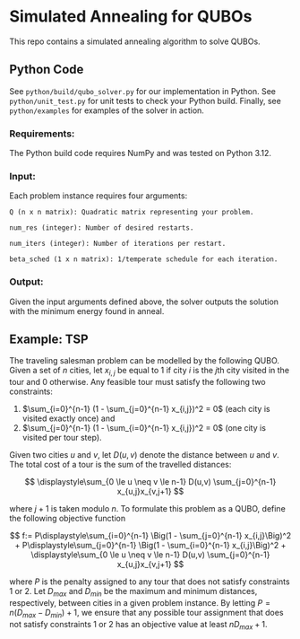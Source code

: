 # Simulated Annealing for QUBOs

This repo contains a simulated annealing algorithm to solve QUBOs.


## Python Code

See `python/build/qubo_solver.py` for our implementation in Python. See
`python/unit_test.py` for unit tests to check your Python build. Finally, see
`python/examples` for examples of the solver in action.

### Requirements:

The Python build code requires NumPy and was tested on Python 3.12.

### Input:

Each problem instance requires four arguments:

```
Q (n x n matrix): Quadratic matrix representing your problem.

num_res (integer): Number of desired restarts.

num_iters (integer): Number of iterations per restart.

beta_sched (1 x n matrix): 1/temperate schedule for each iteration.

```

### Output:

Given the input arguments defined above, the solver outputs the
solution with the minimum energy found in anneal.

## Example: TSP

The traveling salesman problem can be modelled by the following QUBO. Given
a set of $n$ cities, let $x_{i,j}$ be equal to 1 if city $i$ is
the $j$th city visited in the tour and 0 otherwise. Any feasible tour
must satisfy the following two constraints:

1. $\sum_{i=0}^{n-1} (1 - \sum_{j=0}^{n-1} x_{i,j})^2 = 0$
   (each city is visited exactly once) and
2. $\sum_{j=0}^{n-1} (1 - \sum_{i=0}^{n-1} x_{i,j})^2 = 0$
   (one city is visited per tour step).

Given two cities $u$ and $v$, let $D(u, v)$ denote the distance between
$u$ and $v$. The total cost of a tour is the sum of the travelled distances:

$$
\displaystyle\sum_{0 \le u \neq v \le n-1} D(u,v) \sum_{j=0}^{n-1}
x_{u,j}x_{v,j+1}
$$

where $j+1$ is taken modulo $n$. To formulate this problem as a QUBO,
define the following objective function

$$
f:= P\displaystyle\sum_{i=0}^{n-1} \Big(1 - \sum_{j=0}^{n-1} x_{i,j}\Big)^2 +
P\displaystyle\sum_{j=0}^{n-1} \Big(1 - \sum_{i=0}^{n-1} x_{i,j}\Big)^2 +
\displaystyle\sum_{0 \le u \neq v \le n-1} D(u,v) \sum_{j=0}^{n-1}
x_{u,j}x_{v,j+1}
$$

where $P$ is the penalty assigned to any tour that does not satisfy constraints
1 or 2. Let $D_{max}$ and $D_{min}$ be the maximum and minimum distances,
respectively, between cities in a given problem instance. By letting $P =
n(D_{max} - D_{min})+ 1$, we ensure that any possible tour assignment that does
not satisfy constraints 1 or 2 has an objective value at least $nD_{max} + 1$.

<!-- See `python/examples/tsp.py` for code that takes an instance of a TSP and -->
<!-- creates the Quadratix matrix $Q$ that represents the quadratic terms in $f$. -->
<!-- See `python/examples/tsp_example.py` for an example simulated anneal of a -->
<!-- TSP instance of the following 12 cities. -->
<!---->
<!-- <p align="center"> -->
<!-- <img src="python/examples/cities.png" -->
<!-- width="400"> -->
<!-- </p> -->
<!---->
<!-- With num_res = 1 and num_iters = 10, we obtain the following solution. -->
<!-- <p align="center"> -->
<!-- <img src="python/examples/0.png" alt="Solve 1" -->
<!-- width="400"> -->
<!-- </p> -->
<!---->
<!-- With num_res = 10 and num_iters = 100, we obtain the following solution. -->
<!-- <p align="center"> -->
<!-- <img src="python/examples/1.png" alt="Solve 2" -->
<!-- width="400"> -->
<!-- </p> -->
<!---->
<!-- With num_res = 10 and num_iters = 1000, we obtain the following solution. -->
<!-- <p align="center"> -->
<!-- <img src="python/examples/2.png" alt="Solve 3" -->
<!-- width="400"> -->
<!-- </p> -->
